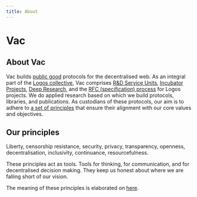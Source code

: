 ```yaml
---
title: About
---
```


# Vac

## About Vac

Vac builds [public good](https://en.wikipedia.org/wiki/Public_good) protocols for the decentralised web.
As an integral part of the [Logos collective](https://logos.co/),
Vac comprises [R&D Service Units](/vsus), [Incubator Projects](/vips), [Deep Research](/research), and the [RFC (specification) process](/rfcprocess) for Logos projects.
We do applied research based on which we build protocols, libraries, and publications. 
As custodians of these protocols, our aim is to adhere to [a set of principles](/principles) that ensure their alignment with our core values and objectives.

## Our principles

Liberty, censorship resistance, security, privacy, transparency, openness, decentralisation, inclusivity, continuance, resourcefulness.

These principles act as tools. Tools for thinking, for communication, and for decentralised decision making. They keep us honest about where we are falling short of our vision.

The meaning of these principles is elaborated on [here](/principles).

